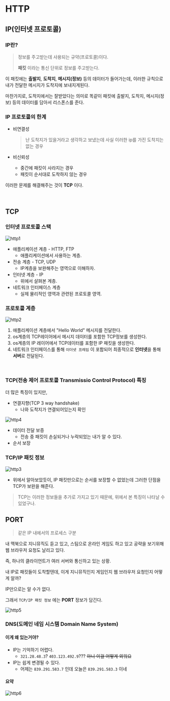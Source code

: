 # HTTP

## IP(인터넷 프로토콜)

### IP란?

> 정보를 주고받는데 사용되는 규약(프로토콜)이다.
>
> **패킷** 이라는 통신 단위로 정보를 주고받는다.

이 패킷에는 **출발지**, **도착지**, **메시지(정보)** 등의 데이터가 들어가는데, 이러한 규칙으로 내가 전달한 메시지가 도착지에 보내지게된다.

마찬가지로, 도착지에서는 잘받았다는 의미로 똑같이 패킷에 출발지, 도착지, 메시지(정보) 등의 데이터를 담아서 리스폰스를 준다.

### IP 프로토콜의 한계

- 비연결성

  > 난 도착지가 있을거라고 생각하고 보냈는데 사실 이러한 ip를 가진 도착지는 없는 경우

- 비신뢰성

  - 중간에 패킷이 사라지는 경우
  - 패킷이 순서대로 도착하지 않는 경우



이러한 문제를 해결해주는 것이 **TCP** 이다.

<br>

## TCP

### 인터넷 프로토콜 스택

![http1](../pic/http1.png)

- 애플리케이션 계층 - HTTP, FTP
  - 애플리케이션에서 사용하는 계층.
- 전송 계층 - TCP, UDP
  - IP계층을 보완해주는 영역으로 이해하자.
- 인터넷 계층 - IP
  - 위에서 살펴본 계층.
- 네트워크 인터페이스 계층
  - 실제 물리적인 영역과 관련된 프로토콜 영역.



### 프로토콜 계층

![http2](../pic/http2.png)

1. 애플리케이션 계층에서 "Hello World" 메시지를 전달한다.
2. os계층의 TCP레이어에서 메시지 데이터를 포함한 TCP정보를 생성한다.
3. os계층의 IP 레이어에서 TCP데이터를 포함한 IP 패킷을 생성한다.
4. 네트워크 인터페이스를 통해 `이더넷 프레임` 이 포함되어 최종적으로 **인터넷**을 통해 **서버**로 전달된다.

<br>

### TCP(전송 제어 프로토콜 Transmissio Control Protocol) 특징

더 많은 특징이 있지만,

- 연결지향(TCP 3 way handshake)
  - 나와 도착지가 연결되어있는지 확인

![http4](../pic/http4.png)

- 데이터 전달 보증
  - 전송 중 패킷이 손실되거나 누락되었는 내가 알 수 있다. 
- 순서 보장

### TCP/IP 패킷 정보

![http3](../pic/http3.png)

- 위에서 알아보았듯이, IP 패킷만으로는 순서를 보장할 수 없었는데 그러한 단점을 TCP가 보완을 해준다.

> TCP는 이러한 정보들을 추가로 가지고 있기 때문에, 위에서 본 특징이 나타날 수 있었구나.



## PORT

> 같은 IP 내에서의 프로세스 구분

내 맥북으로 지니뮤직도 듣고 있고, 스팀으로 온라인 게임도 하고 있고 공략을 보기위해 웹 브라우저 요청도 날리고 있다.

즉, 하나의 클라이언트가 여러 서버와 통신하고 있는 상황.

내 IP로 패킷들이 도착할텐데, 이게 지니뮤직인지 게임인지 웹 브라우저 요청인지 어떻게 알까?

IP만으로는 알 수가 없다.

그래서 `TCP/IP 패킷 정보` 에는 **PORT** 정보가 담긴다.

![http5](../pic/http5.png)



### DNS(도메인 네임 시스템 Domain Name System)

#### 이게 왜 있는거야?

- IP는 기억하기 어렵다.
  - `321.28.48.3`? `403.123.492.9`??? ~~아니 이걸 어떻게 외워요~~
- IP는 쉽게 변경될 수 있다.
  - 어제는 `839.291.583.7` 인데 오늘은 `839.291.583.3` 이네

#### 요약

![http6](../pic/http6.png)

